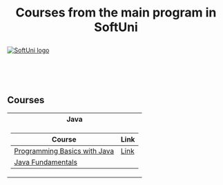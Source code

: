 # <p align="center"> Courses from the main program in SoftUni <p>

<a href="https://softuni.bg/trainings/courses" rel="Courses"> ![SoftUni logo][logo] </a>

[logo]: https://softuni.bg/content/images/svg-logos/software-university-logo.svg "Logo Title Text 2"

<br/>
<br/>
<br/>

<h2> Courses</h2>

<table>

<tr>
  <th> Java </th>  
</tr>

<tr>
<td>

| **Course**                                                            | **Link**                                                   |
| --------------------------------------------------------------------- | ---------------------------------------------------------- |
| <a href="https://softuni.bg/trainings/2969/programming-basics-with-java-june-2020" > Programming Basics with Java </a> | <a href="https://softuni.bg/certificates/details/85357/ce7811a9"> Link</a>
| <a href="https://softuni.bg/trainings/3134/java-fundamentals-september-2020" > Java Fundamentals </a> |

</td>
</tr>

</table>


 
